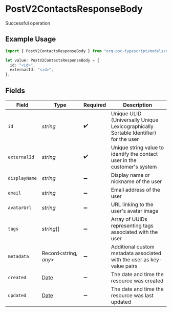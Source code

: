 # PostV2ContactsResponseBody

Successful operation

## Example Usage

```typescript
import { PostV2ContactsResponseBody } from "orq-poc-typescript/models/operations";

let value: PostV2ContactsResponseBody = {
  id: "<id>",
  externalId: "<id>",
};
```

## Fields

| Field                                                                                         | Type                                                                                          | Required                                                                                      | Description                                                                                   |
| --------------------------------------------------------------------------------------------- | --------------------------------------------------------------------------------------------- | --------------------------------------------------------------------------------------------- | --------------------------------------------------------------------------------------------- |
| `id`                                                                                          | *string*                                                                                      | :heavy_check_mark:                                                                            | Unique ULID (Universally Unique Lexicographically Sortable Identifier) for the user           |
| `externalId`                                                                                  | *string*                                                                                      | :heavy_check_mark:                                                                            | Unique string value to identify the contact user in the customer's system                     |
| `displayName`                                                                                 | *string*                                                                                      | :heavy_minus_sign:                                                                            | Display name or nickname of the user                                                          |
| `email`                                                                                       | *string*                                                                                      | :heavy_minus_sign:                                                                            | Email address of the user                                                                     |
| `avatarUrl`                                                                                   | *string*                                                                                      | :heavy_minus_sign:                                                                            | URL linking to the user's avatar image                                                        |
| `tags`                                                                                        | *string*[]                                                                                    | :heavy_minus_sign:                                                                            | Array of UUIDs representing tags associated with the user                                     |
| `metadata`                                                                                    | Record<string, *any*>                                                                         | :heavy_minus_sign:                                                                            | Additional custom metadata associated with the user as key-value pairs                        |
| `created`                                                                                     | [Date](https://developer.mozilla.org/en-US/docs/Web/JavaScript/Reference/Global_Objects/Date) | :heavy_minus_sign:                                                                            | The date and time the resource was created                                                    |
| `updated`                                                                                     | [Date](https://developer.mozilla.org/en-US/docs/Web/JavaScript/Reference/Global_Objects/Date) | :heavy_minus_sign:                                                                            | The date and time the resource was last updated                                               |